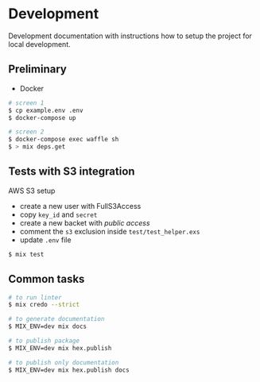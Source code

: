 # Development

Development documentation with instructions how to setup the project for local development.

## Preliminary

* Docker

```sh
# screen 1
$ cp example.env .env
$ docker-compose up

# screen 2
$ docker-compose exec waffle sh
$ > mix deps.get
```

## Tests with S3 integration

AWS S3 setup
- create a new user with FullS3Access
- copy `key_id` and `secret`
- create a new backet with *public access*
- comment the `s3` exclusion inside `test/test_helper.exs`
- update `.env` file

```sh
$ mix test
```

## Common tasks

```sh
# to run linter
$ mix credo --strict

# to generate documentation
$ MIX_ENV=dev mix docs

# to publish package
$ MIX_ENV=dev mix hex.publish

# to publish only documentation
$ MIX_ENV=dev mix hex.publish docs
 ```
